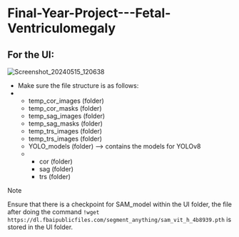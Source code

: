 # Final-Year-Project---Fetal-Ventriculomegaly

## For the UI: 

![Screenshot_20240515_120638](https://github.com/Takashi069/Final-Year-Project---Fetal-Ventriculomegaly/assets/73834506/ff36160d-1ede-46fb-847a-4b3d89d93318)

* Make sure the file structure is as follows:
* * temp_cor_images (folder)
  * temp_cor_masks (folder)
  * temp_sag_images (folder)
  * temp_sag_masks (folder)
  * temp_trs_images (folder)
  * temp_trs_images (folder)
  * YOLO_models (folder) --> contains the models for YOLOv8
  * * cor (folder) 
    * sag (folder)
    * trs (folder)

> [!NOTE] 
> Ensure that there is a checkpoint for SAM_model within the UI folder, the file after doing the command
> `!wget https://dl.fbaipublicfiles.com/segment_anything/sam_vit_h_4b8939.pth` is stored in the UI folder.
